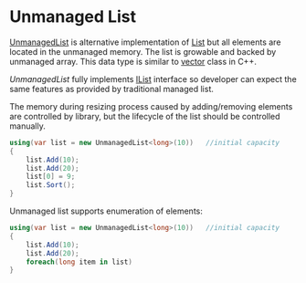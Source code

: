 Unmanaged List
====

[UnmanagedList](../../api/DotNext.Collections.Generic.UnmanagedList-1.yml) is alternative implementation of [List](https://docs.microsoft.com/en-us/dotnet/api/system.collections.generic.list-1) but all elements are located in the unmanaged memory. The list is growable and backed by unmanaged array. This data type is similar to [vector](http://www.cplusplus.com/reference/vector/vector/) class in C++.

_UnmanagedList_ fully implements [IList](https://docs.microsoft.com/en-us/dotnet/api/system.collections.generic.ilist-1) interface so developer can expect the same features as provided by traditional managed list.

The memory during resizing process caused by adding/removing elements are controlled by library, but the lifecycle of the list should be controlled manually.

```csharp
using(var list = new UnmanagedList<long>(10))   //initial capacity
{
    list.Add(10);
    list.Add(20);
    list[0] = 9;
    list.Sort();
}
```

Unmanaged list supports enumeration of elements:
```csharp
using(var list = new UnmanagedList<long>(10))   //initial capacity
{
    list.Add(10);
    list.Add(20);
    foreach(long item in list)
}
```